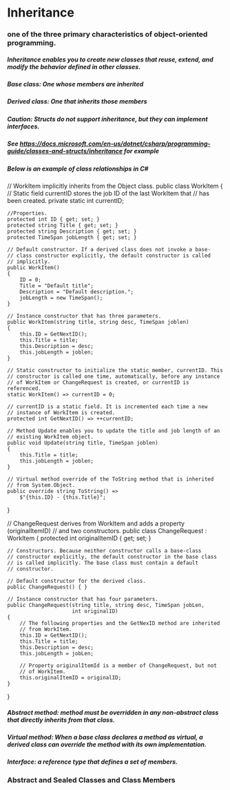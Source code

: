 # Inheritance

### one of the three primary characteristics of object-oriented programming.

##### Inheritance enables you to create new classes that reuse, extend, and modify the behavior defined in other classes.

##### Base class: One whose members are inherited

##### Derived class: One that inherits those members

##### Caution: Structs do not support inheritance, but they can implement interfaces.

##### See https://docs.microsoft.com/en-us/dotnet/csharp/programming-guide/classes-and-structs/inheritance for example

##### Below is an example of class relationships in C#

// WorkItem implicitly inherits from the Object class.
public class WorkItem
{
    // Static field currentID stores the job ID of the last WorkItem that
    // has been created.
    private static int currentID;

    //Properties.
    protected int ID { get; set; }
    protected string Title { get; set; }
    protected string Description { get; set; }
    protected TimeSpan jobLength { get; set; }

    // Default constructor. If a derived class does not invoke a base-
    // class constructor explicitly, the default constructor is called
    // implicitly.
    public WorkItem()
    {
        ID = 0;
        Title = "Default title";
        Description = "Default description.";
        jobLength = new TimeSpan();
    }

    // Instance constructor that has three parameters.
    public WorkItem(string title, string desc, TimeSpan joblen)
    {
        this.ID = GetNextID();
        this.Title = title;
        this.Description = desc;
        this.jobLength = joblen;
    }

    // Static constructor to initialize the static member, currentID. This
    // constructor is called one time, automatically, before any instance
    // of WorkItem or ChangeRequest is created, or currentID is referenced.
    static WorkItem() => currentID = 0;

    // currentID is a static field. It is incremented each time a new
    // instance of WorkItem is created.
    protected int GetNextID() => ++currentID;

    // Method Update enables you to update the title and job length of an
    // existing WorkItem object.
    public void Update(string title, TimeSpan joblen)
    {
        this.Title = title;
        this.jobLength = joblen;
    }

    // Virtual method override of the ToString method that is inherited
    // from System.Object.
    public override string ToString() =>
        $"{this.ID} - {this.Title}";
}

// ChangeRequest derives from WorkItem and adds a property (originalItemID)
// and two constructors.
public class ChangeRequest : WorkItem
{
    protected int originalItemID { get; set; }

    // Constructors. Because neither constructor calls a base-class
    // constructor explicitly, the default constructor in the base class
    // is called implicitly. The base class must contain a default
    // constructor.

    // Default constructor for the derived class.
    public ChangeRequest() { }

    // Instance constructor that has four parameters.
    public ChangeRequest(string title, string desc, TimeSpan jobLen,
                         int originalID)
    {
        // The following properties and the GetNexID method are inherited
        // from WorkItem.
        this.ID = GetNextID();
        this.Title = title;
        this.Description = desc;
        this.jobLength = jobLen;

        // Property originalItemId is a member of ChangeRequest, but not
        // of WorkItem.
        this.originalItemID = originalID;
    }
}

##### Abstract method: method must be overridden in any non-abstract class that directly inherits from that class. 

##### Virtual method: When a base class declares a method as virtual, a derived class can override the method with its own implementation.

##### Interface: a reference type that defines a set of members.

### Abstract and Sealed Classes and Class Members
